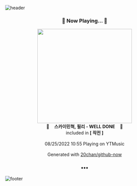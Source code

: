![header](https://capsule-render.vercel.app/api?type=wave&height=170&section=header&text=Hi.%20I'm%20SHIFT&fontColor=090707&fontAlignX=45&fontAlignY=65&fontSize=100)

<h3 align="center">🎵 Now Playing... 🎵</h3>
<p align="center">
  <a href="https://music.youtube.com/watch?v=-M_4jb5A4OA">
    <img width="300" src="https://lh3.googleusercontent.com/eZjuNjcLfpp55E0VpXNhLq0d-Y8gQflZiynXhXehz8gil_8wNuI3tRI9UFY-KTs2CV2cXorJqmRZClo">
  </a>
  <br>
  🎵&nbsp&nbsp&nbsp <b>스카이민혁, 필리 - WELL DONE</b> &nbsp&nbsp&nbsp🎵
  <br>
  included in <b>[ 작전 ]</b>
  
  <br />
  <br />
  08/25/2022 10:55 Playing on YTMusic
  <br />
  <br />
  Generated with <a href="https://github.com/20chan/github-now">20chan/github-now</a>
</p>

<h3 align="center">•••</h3>

![footer](https://capsule-render.vercel.app/api?type=wave&height=150&section=footer)
